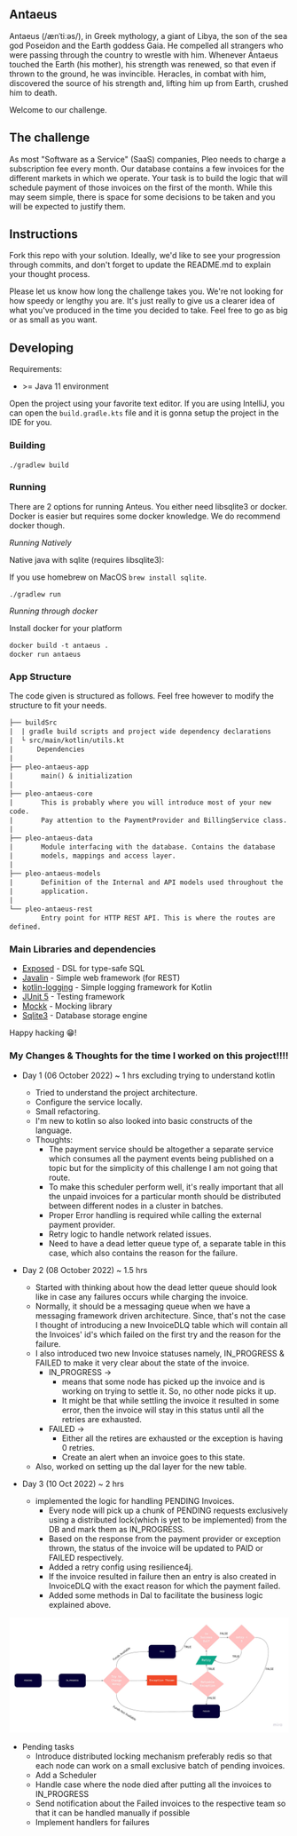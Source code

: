 ## Antaeus

Antaeus (/ænˈtiːəs/), in Greek mythology, a giant of Libya, the son of the sea god Poseidon and the Earth goddess Gaia. He compelled all strangers who were passing through the country to wrestle with him. Whenever Antaeus touched the Earth (his mother), his strength was renewed, so that even if thrown to the ground, he was invincible. Heracles, in combat with him, discovered the source of his strength and, lifting him up from Earth, crushed him to death.

Welcome to our challenge.

## The challenge

As most "Software as a Service" (SaaS) companies, Pleo needs to charge a subscription fee every month. Our database contains a few invoices for the different markets in which we operate. Your task is to build the logic that will schedule payment of those invoices on the first of the month. While this may seem simple, there is space for some decisions to be taken and you will be expected to justify them.

## Instructions

Fork this repo with your solution. Ideally, we'd like to see your progression through commits, and don't forget to update the README.md to explain your thought process.

Please let us know how long the challenge takes you. We're not looking for how speedy or lengthy you are. It's just really to give us a clearer idea of what you've produced in the time you decided to take. Feel free to go as big or as small as you want.

## Developing

Requirements:
- \>= Java 11 environment

Open the project using your favorite text editor. If you are using IntelliJ, you can open the `build.gradle.kts` file and it is gonna setup the project in the IDE for you.

### Building

```
./gradlew build
```

### Running

There are 2 options for running Anteus. You either need libsqlite3 or docker. Docker is easier but requires some docker knowledge. We do recommend docker though.

*Running Natively*

Native java with sqlite (requires libsqlite3):

If you use homebrew on MacOS `brew install sqlite`.

```
./gradlew run
```

*Running through docker*

Install docker for your platform

```
docker build -t antaeus .
docker run antaeus
```

### App Structure
The code given is structured as follows. Feel free however to modify the structure to fit your needs.
```
├── buildSrc
|  | gradle build scripts and project wide dependency declarations
|  └ src/main/kotlin/utils.kt 
|      Dependencies
|
├── pleo-antaeus-app
|       main() & initialization
|
├── pleo-antaeus-core
|       This is probably where you will introduce most of your new code.
|       Pay attention to the PaymentProvider and BillingService class.
|
├── pleo-antaeus-data
|       Module interfacing with the database. Contains the database 
|       models, mappings and access layer.
|
├── pleo-antaeus-models
|       Definition of the Internal and API models used throughout the
|       application.
|
└── pleo-antaeus-rest
        Entry point for HTTP REST API. This is where the routes are defined.
```

### Main Libraries and dependencies
* [Exposed](https://github.com/JetBrains/Exposed) - DSL for type-safe SQL
* [Javalin](https://javalin.io/) - Simple web framework (for REST)
* [kotlin-logging](https://github.com/MicroUtils/kotlin-logging) - Simple logging framework for Kotlin
* [JUnit 5](https://junit.org/junit5/) - Testing framework
* [Mockk](https://mockk.io/) - Mocking library
* [Sqlite3](https://sqlite.org/index.html) - Database storage engine

Happy hacking 😁!

### My Changes & Thoughts for the time I worked on this project!!!!

* Day 1 (06 October 2022) ~ 1 hrs excluding trying to understand kotlin
  * Tried to understand the project architecture.
  * Configure the service locally.
  * Small refactoring.
  * I'm new to kotlin so also looked into basic constructs of the language.
  * Thoughts:
    * The payment service should be altogether a separate service which consumes all the payment events being published on a topic but for the simplicity of 
      this challenge I am not going that route.
    * To make this scheduler perform well, it's really important that all the unpaid invoices for a particular month should be distributed between different 
      nodes in a cluster in batches.
    * Proper Error handling is required while calling the external payment provider.
    * Retry logic to handle network related issues.
    * Need to have a dead letter queue type of, a separate table in this case, which also contains the reason for the failure.

* Day 2 (08 October 2022) ~ 1.5 hrs
  * Started with thinking about how the dead letter queue should look like in case any failures occurs while charging the invoice.
  * Normally, it should be a messaging queue when we have a messaging framework driven architecture. Since, that's not the case I thought of introducing a 
    new InvoiceDLQ table which will contain all the Invoices' id's which failed on the first try and the reason for the failure.
  * I also introduced two new Invoice statuses namely, IN_PROGRESS & FAILED to make it very clear about the state of the invoice.
    * IN_PROGRESS -> 
      * means that some node has picked up the invoice and is working on trying to settle it. So, no other node picks it up.
      * It might be that while settling the invoice it resulted in some error, then the invoice will stay in this status until all the retries are 
        exhausted.
    * FAILED ->
      * Either all the retires are exhausted or the exception is having 0 retries.
      * Create an alert when an invoice goes to this state.
  * Also, worked on setting up the dal layer for the new table.
  
* Day 3 (10 Oct 2022) ~ 2 hrs
  * implemented the logic for handling PENDING Invoices.
    * Every node will pick up a chunk of PENDING requests exclusively using a distributed lock(which is yet to be implemented) from the DB and mark them as 
      IN_PROGRESS.
    * Based on the response from the payment provider or exception thrown, the status of the invoice will be updated to PAID or FAILED respectively.
    * Added a retry config using resilience4j.
    * If the invoice resulted in failure then an entry is also created in InvoiceDLQ with the exact reason for which the payment failed.
    * Added some methods in Dal to facilitate the business logic explained above.
    
![](Flowchart.jpg)

* Pending tasks
  * Introduce distributed locking mechanism preferably redis so that each node can work on a small exclusive batch of pending invoices.
  * Add a Scheduler
  * Handle case where the node died after putting all the invoices to IN_PROGRESS
  * Send notification about the Failed invoices to the respective team so that it can be handled manually if possible
  * Implement handlers for failures
    
